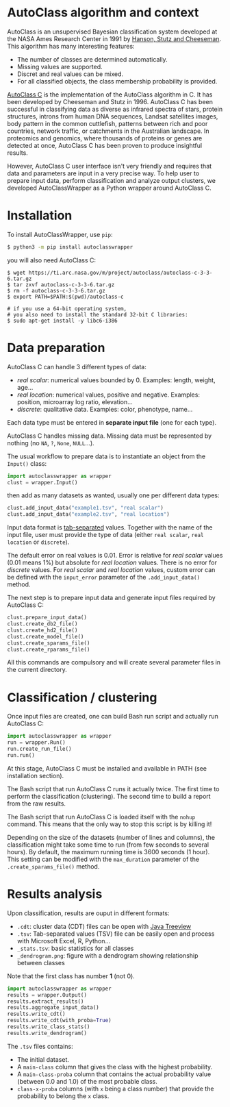 # AutoClass algorithm and context

AutoClass is an unsupervised Bayesian classification system developed at the NASA Ames Research Center in 1991 by [Hanson, Stutz and Cheeseman](https://ti.arc.nasa.gov/m/project/autoclass/tr-fia-90-12-7-01.ps). This algorithm has many interesting features:

- The number of classes are determined automatically.
- Missing values are supported.
- Discret and real values can be mixed.
- For all classified objects, the class membership probability is provided.

[AutoClass C](https://ti.arc.nasa.gov/tech/rse/synthesis-projects-applications/autoclass/autoclass-c/) is the implementation of the AutoClass algorithm in C. It has been developed by Cheeseman and Stutz in 1996. AutoClass C has been successful in classifying data as diverse as infrared spectra of stars, protein structures, introns from human DNA sequences, Landsat satellites images, body pattern in the common cuttlefish, patterns between rich and poor countries, network traffic, or catchments in the Australian landscape. In proteomics and genomics, where thousands of proteins or genes are detected at once, AutoClass C has been proven to produce insightful results.

However, AutoClass C user interface isn't very friendly and requires that data and parameters are input in a very precise way. To help user to prepare input data, perform classification and analyze output clusters, we developed AutoClassWrapper as a Python wrapper around AutoClass C.


# Installation

To install AutoClassWrapper, use `pip`:

```bash
$ python3 -m pip install autoclasswrapper
```

you will also need AutoClass C:

```
$ wget https://ti.arc.nasa.gov/m/project/autoclass/autoclass-c-3-3-6.tar.gz
$ tar zxvf autoclass-c-3-3-6.tar.gz
$ rm -f autoclass-c-3-3-6.tar.gz
$ export PATH=$PATH:$(pwd)/autoclass-c

# if you use a 64-bit operating system,
# you also need to install the standard 32-bit C libraries:
$ sudo apt-get install -y libc6-i386
```

# Data preparation 

AutoClass C can handle 3 different types of data:

- *real scalar*: numerical values bounded by 0. Examples: length, weight, age...
- *real location*: numerical values, positive and negative. Examples: position, microarray log ratio, elevation...
- *discrete*: qualitative data. Examples: color, phenotype, name...

Each data type must be entered in **separate input file** (one for each type).

AutoClass C handles missing data. Missing data must be represented by nothing (no `NA`, `?`, `None`, `NULL`...).

The usual workflow to prepare data is to instantiate an object from the `Input()` class:
```python
import autoclasswrapper as wrapper
clust = wrapper.Input()
```

then add as many datasets as wanted, usually one per different data types:

```python 
clust.add_input_data("example1.tsv", "real scalar")
clust.add_input_data("example2.tsv", "real location")
```

Input data format is [tab-separated](https://en.wikipedia.org/wiki/Tab-separated_values) values. Together with the name of the input file, user must provide the type of data (either `real scalar`, `real location` or `discrete`). 

The default error on real values is 0.01. Error is relative for *real scalar* values (0.01 means 1%) but absolute for *real location* values. There is no error for *discrete* values. For *real scalar* and *real location* values, custom error can be defined with the `input_error` parameter of the `.add_input_data()` method.

The next step is to prepare input data and generate input files required by AutoClass C:

```python
clust.prepare_input_data()
clust.create_db2_file()
clust.create_hd2_file()
clust.create_model_file()
clust.create_sparams_file()
clust.create_rparams_file()
```

All this commands are compulsory and will create several parameter files in the current directory.


# Classification / clustering 

Once input files are created, one can build Bash run script and actually run AutoClass C:

```python
import autoclasswrapper as wrapper
run = wrapper.Run()
run.create_run_file()
run.run()
```

At this stage, AutoClass C must be installed and available in PATH (see installation section).

The Bash script that run AutoClass C runs it actually twice. The first time to perform the classification (clustering). The second  time to build a report from the raw results.

The Bash script that run AutoClass C is loaded itself with the `nohup` command. This means that the only way to stop this script is by killing it!

Depending on the size of the datasets (number of lines and columns), the classification might take some time to run (from few seconds to several hours). By default, the maximum running time is 3600 seconds (1 hour). This setting can be modified with the `max_duration` parameter of the `.create_sparams_file()` method.


# Results analysis

Upon classification, results are ouput in different formats:

- `.cdt`: cluster data (CDT) files can be open with [Java Treeview](http://jtreeview.sourceforge.net/)
- `.tsv`: Tab-separated values (TSV) file can be easily open and process with Microsoft Excel, R, Python...
- `_stats.tsv`: basic statistics for all classes
- `_dendrogram.png`: figure with a dendrogram showing relationship between classes

Note that the first class has number **1** (not 0).

```python
import autoclasswrapper as wrapper
results = wrapper.Output()
results.extract_results()
results.aggregate_input_data()
results.write_cdt()
results.write_cdt(with_proba=True)
results.write_class_stats()
results.write_dendrogram()
```

The `.tsv` files contains:

- The initial dataset.
- A `main-class` column that gives the class with the highest probability.
- A `main-class-proba` column that contains the actual probability value (between 0.0 and 1.0) of the most probable class.
- `class-x-proba` columns (with `x` being a class number) that provide the probability to belong the `x` class.
 
